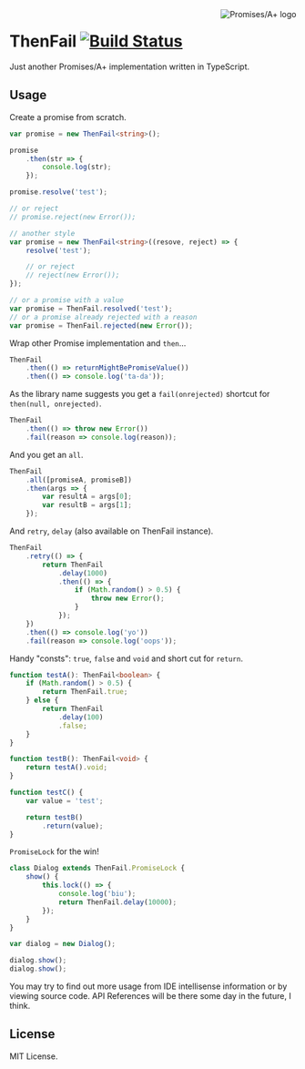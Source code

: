 ﻿<a href="http://promises-aplus.github.com/promises-spec">
    <img src="http://promises-aplus.github.com/promises-spec/assets/logo-small.png" alt="Promises/A+ logo" align="right" />
</a>

# ThenFail [![Build Status](https://travis-ci.org/vilic/thenfail.svg)](https://travis-ci.org/vilic/thenfail)

Just another Promises/A+ implementation written in TypeScript.

## Usage

Create a promise from scratch.

```typescript
var promise = new ThenFail<string>();

promise
    .then(str => {
        console.log(str);
    });

promise.resolve('test');

// or reject
// promise.reject(new Error());

// another style
var promise = new ThenFail<string>((resove, reject) => {
    resolve('test');

    // or reject
    // reject(new Error());
});

// or a promise with a value
var promise = ThenFail.resolved('test');
// or a promise already rejected with a reason
var promise = ThenFail.rejected(new Error());
```

Wrap other Promise implementation and `then`...

```typescript
ThenFail
    .then(() => returnMightBePromiseValue())
    .then(() => console.log('ta-da'));
```

As the library name suggests you get a `fail(onrejected)` shortcut for `then(null, onrejected)`.

```typescript
ThenFail
    .then(() => throw new Error())
    .fail(reason => console.log(reason));
```

And you get an `all`.

```typescript
ThenFail
    .all([promiseA, promiseB])
    .then(args => {
        var resultA = args[0];
        var resultB = args[1];
    });
```

And `retry`, `delay` (also available on ThenFail instance).

```typescript
ThenFail
    .retry(() => {
        return ThenFail
            .delay(1000)
            .then(() => {
                if (Math.random() > 0.5) {
                    throw new Error();
                }
            });
    })
    .then(() => console.log('yo'))
    .fail(reason => console.log('oops'));
```

Handy "consts": `true`, `false` and `void` and short cut for `return`.

```typescript
function testA(): ThenFail<boolean> {
    if (Math.random() > 0.5) {
        return ThenFail.true;
    } else {
        return ThenFail
            .delay(100)
            .false;
    }
}

function testB(): ThenFail<void> {
    return testA().void;
}

function testC() {
    var value = 'test';

    return testB()
        .return(value);
}
```

`PromiseLock` for the win!

```typescript
class Dialog extends ThenFail.PromiseLock {
    show() {
        this.lock(() => {
            console.log('biu');
            return ThenFail.delay(10000);
        });
    }
}

var dialog = new Dialog();

dialog.show();
dialog.show();
```

You may try to find out more usage from IDE intellisense information or by viewing source code.
API References will be there some day in the future, I think.

## License

MIT License.